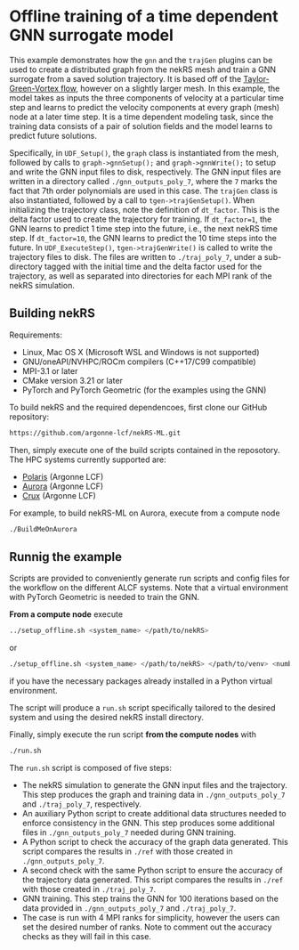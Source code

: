# Offline training of a time dependent GNN surrogate model

This example demonstrates how the `gnn` and the `trajGen` plugins can be used to create a distributed graph from the nekRS mesh and train a GNN surrogate from a saved solution trajectory.
It is based off of the [Taylor-Green-Vortex flow](../tgv/README.md), however on a slightly larger mesh. 
In this example, the model takes as inputs the three components of velocity at a particular time step and learns to predict the velocity components at every graph (mesh) node at a later time step. 
It is a time dependent modeling task, since the training data consists of a pair of solution fields and the model learns to predict future solutions. 

Specifically, in `UDF_Setup()`, the `graph` class is instantiated from the mesh, followed by calls to `graph->gnnSetup();` and `graph->gnnWrite();` to setup and write the GNN input files to disk, respectively. 
The GNN input files are written in a directory called `./gnn_outputs_poly_7`, where the `7` marks the fact that 7th order polynomials are used in this case.
The `trajGen` class is also instantiated, followed by a call to `tgen->trajGenSetup()`.
When initializing the trajectory class, note the definition of `dt_factor`. 
This is the delta factor used to create the trajectory for training.
If `dt_factor=1`, the GNN learns to predict 1 time step into the future, i.e., the next nekRS time step. 
If `dt_factor=10`, the GNN learns to predict the 10 time steps into the future. 
In `UDF_ExecuteStep()`, `tgen->trajGenWrite()` is called to write the trajectory files to disk.
The files are written to `./traj_poly_7`, under a sub-directory tagged with the initial time and the delta factor used for the trajectory, as well as separated into directories for each MPI rank of the nekRS simulation. 


## Building nekRS

Requirements:
* Linux, Mac OS X (Microsoft WSL and Windows is not supported) 
* GNU/oneAPI/NVHPC/ROCm compilers (C++17/C99 compatible)
* MPI-3.1 or later
* CMake version 3.21 or later 
* PyTorch and PyTorch Geometric (for the examples using the GNN)

To build nekRS and the required dependencoes, first clone our GitHub repository:

```sh
https://github.com/argonne-lcf/nekRS-ML.git
```

Then, simply execute one of the build scripts contained in the reposotory. 
The HPC systems currently supported are:
* [Polaris](https://docs.alcf.anl.gov/polaris/) (Argonne LCF)
* [Aurora](https://docs.alcf.anl.gov/aurora/) (Argonne LCF) 
* [Crux](https://docs.alcf.anl.gov/crux/) (Argonne LCF)

For example, to build nekRS-ML on Aurora, execute from a compute node

```sh
./BuildMeOnAurora
```

## Runnig the example

Scripts are provided to conveniently generate run scripts and config files for the workflow on the different ALCF systems.
Note that a virtual environment with PyTorch Geometric is needed to train the GNN.

**From a compute node** execute

```sh
../setup_offline.sh <system_name> </path/to/nekRS>
```

or

```sh
./setup_offline.sh <system_name> </path/to/nekRS> </path/to/venv> <number_of_nodes> <time> <proj_id>
```

if you have the necessary packages already installed in a Python virtual environment. 

The script will produce a `run.sh` script specifically tailored to the desired system and using the desired nekRS install directory. 

Finally, simply execute the run script **from the compute nodes** with

```bash
./run.sh
```

The `run.sh` script is composed of five steps:

- The nekRS simulation to generate the GNN input files and the trajectory. This step produces the graph and training data in `./gnn_outputs_poly_7` and `./traj_poly_7`, respectively.
- An auxiliary Python script to create additional data structures needed to enforce consistency in the GNN. This step produces some additional files in `./gnn_outputs_poly_7` needed during GNN training.
- A Python script to check the accuracy of the graph data generated. This script compares the results in `./ref` with those created in `./gnn_outputs_poly_7`.
- A second check with the same Python script to ensure the accuracy of the trajectory data generated. This script compares the results in `./ref` with those created in `./traj_poly_7`.
- GNN training. This step trains the GNN for 100 iterations based on the data provided in `./gnn_outputs_poly_7` and `./traj_poly_7`.
- The case is run with 4 MPI ranks for simplicity, however the users can set the desired number of ranks. Note to comment out the accuracy checks as they will fail in this case. 

